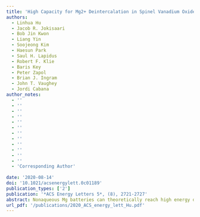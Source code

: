 ```yaml
---
title: 'High Capacity for Mg2+ Deintercalation in Spinel Vanadium Oxide Nanocrystals'
authors:
  - Linhua Hu
  - Jacob R. Jokisaari
  - Bob Jin Kwon
  - Liang Yin
  - Soojeong Kim
  - Haesun Park
  - Saul H. Lapidus
  - Robert F. Klie
  - Baris Key
  - Peter Zapol
  - Brian J. Ingram
  - John T. Vaughey
  - Jordi Cabana 
author_notes:
  - ''
  - ''
  - ''
  - ''
  - ''
  - ''
  - ''
  - ''
  - ''
  - ''
  - ''
  - ''
  - 'Corresponding Author'
  
date: '2020-08-14'
doi: '10.1021/acsenergylett.0c01189'
publication_types: ['2']
publication: '*ACS Energy Letters 5*, (8), 2721-2727'
abstract: Nonaqueous Mg batteries can theoretically reach high energy density with cost-effective materials, yet no such device to date has performance competitive with Li-ion technologies. A major barrier is the need for oxide cathodes that combine high capacity and voltage. Very few oxides have shown intrinsic ability for Mg2+ intercalation in electrolytes with acceptably low content of H2O. Herein, we demonstrate that nanocrystals of MgV2O4 can reach high capacity for Mg2+ deintercalation with a mechanism that preserves their spinel framework, validated through measurements with different chemical and structural sensitivity. The structural stability contrasts with other phases where reaching high capacity required distortions that introduce undesirable mechanical strain. The favorable properties of the oxide allowed cycling in a full cell with Mg metal. This work reveals new insights into the viability of multivalent intercalation in oxides, meeting a milestone toward the feasibility of high-voltage batteries with either Mg metal or Mg-ion anodes.
url_pdf: '/publications/2020_ACS_energy_lett_Hu.pdf'
---
```

